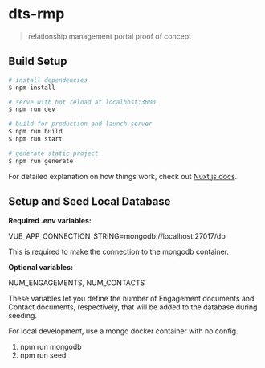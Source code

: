 # dts-rmp

> relationship management portal proof of concept

## Build Setup

```bash
# install dependencies
$ npm install

# serve with hot reload at localhost:3000
$ npm run dev

# build for production and launch server
$ npm run build
$ npm run start

# generate static project
$ npm run generate
```

For detailed explanation on how things work, check out [Nuxt.js docs](https://nuxtjs.org).

## Setup and Seed Local Database

**Required .env variables:**

VUE_APP_CONNECTION_STRING=mongodb://localhost:27017/db

This is required to make the connection to the mongodb container.

**Optional variables:**

NUM_ENGAGEMENTS, NUM_CONTACTS

These variables let you define the number of Engagement documents and Contact documents, respectively, that will be added to the database during seeding.

For local development, use a mongo docker container with no config.

1. npm run mongodb
2. npm run seed
